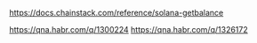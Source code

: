 https://docs.chainstack.com/reference/solana-getbalance

https://qna.habr.com/q/1300224
https://qna.habr.com/q/1326172

